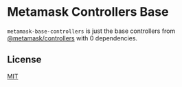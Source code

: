 # Metamask Controllers Base

`metamask-base-controllers` is just the base controllers from [@metamask/controllers](https://github.com/MetaMask/controllers) with 0 dependencies. 

## License

[MIT](./LICENSE)
